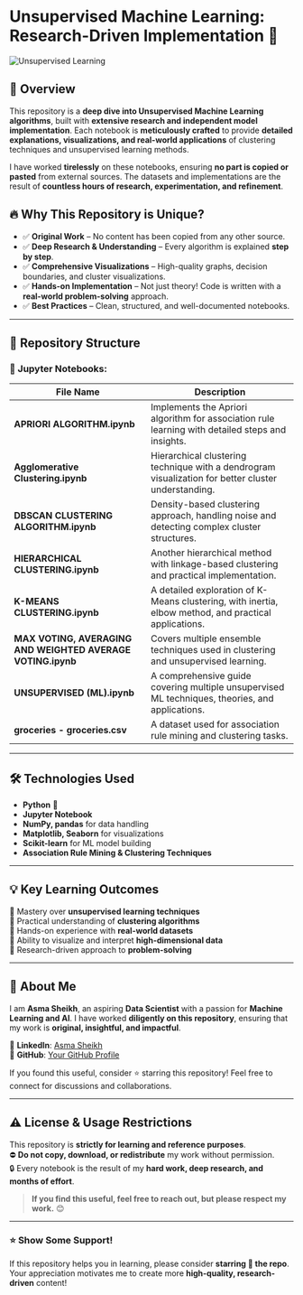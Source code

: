 # Unsupervised Machine Learning: Research-Driven Implementation 🚀

![Unsupervised Learning](https://upload.wikimedia.org/wikipedia/commons/thumb/1/1b/Clustering.svg/800px-Clustering.svg.png)

## 📌 Overview
This repository is a **deep dive into Unsupervised Machine Learning algorithms**, built with **extensive research and independent model implementation**. Each notebook is **meticulously crafted** to provide **detailed explanations, visualizations, and real-world applications** of clustering techniques and unsupervised learning methods.

I have worked **tirelessly** on these notebooks, ensuring **no part is copied or pasted** from external sources. The datasets and implementations are the result of **countless hours of research, experimentation, and refinement**.

## 🔥 Why This Repository is Unique?
- ✅ **Original Work** – No content has been copied from any other source.
- ✅ **Deep Research & Understanding** – Every algorithm is explained **step by step**.
- ✅ **Comprehensive Visualizations** – High-quality graphs, decision boundaries, and cluster visualizations.
- ✅ **Hands-on Implementation** – Not just theory! Code is written with a **real-world problem-solving** approach.
- ✅ **Best Practices** – Clean, structured, and well-documented notebooks.

---

## 📂 Repository Structure

### 📘 Jupyter Notebooks:
| File Name | Description |
|-----------|------------|
| **APRIORI ALGORITHM.ipynb** | Implements the Apriori algorithm for association rule learning with detailed steps and insights. |
| **Agglomerative Clustering.ipynb** | Hierarchical clustering technique with a dendrogram visualization for better cluster understanding. |
| **DBSCAN CLUSTERING ALGORITHM.ipynb** | Density-based clustering approach, handling noise and detecting complex cluster structures. |
| **HIERARCHICAL CLUSTERING.ipynb** | Another hierarchical method with linkage-based clustering and practical implementation. |
| **K-MEANS CLUSTERING.ipynb** | A detailed exploration of K-Means clustering, with inertia, elbow method, and practical applications. |
| **MAX VOTING, AVERAGING AND WEIGHTED AVERAGE VOTING.ipynb** | Covers multiple ensemble techniques used in clustering and unsupervised learning. |
| **UNSUPERVISED (ML).ipynb** | A comprehensive guide covering multiple unsupervised ML techniques, theories, and applications. |
| **groceries - groceries.csv** | A dataset used for association rule mining and clustering tasks. |

---

## 🛠️ Technologies Used
- **Python** 🐍
- **Jupyter Notebook**
- **NumPy, pandas** for data handling
- **Matplotlib, Seaborn** for visualizations
- **Scikit-learn** for ML model building
- **Association Rule Mining & Clustering Techniques**

---

## 💡 Key Learning Outcomes
🔹 Mastery over **unsupervised learning techniques**  
🔹 Practical understanding of **clustering algorithms**  
🔹 Hands-on experience with **real-world datasets**  
🔹 Ability to visualize and interpret **high-dimensional data**  
🔹 Research-driven approach to **problem-solving**  

---

## 🚀 About Me
I am **Asma Sheikh**, an aspiring **Data Scientist** with a passion for **Machine Learning and AI**. I have worked **diligently on this repository**, ensuring that my work is **original, insightful, and impactful**.

📌 **LinkedIn**: [Asma Sheikh](https://www.linkedin.com/in/asma-sheikh-43bbab328)  
📌 **GitHub**: [Your GitHub Profile](#)  

If you found this useful, consider ⭐️ starring this repository! Feel free to connect for discussions and collaborations.  

---

## ⚠️ License & Usage Restrictions
This repository is **strictly for learning and reference purposes**.  
⛔ **Do not copy, download, or redistribute** my work without permission.  
🔒 Every notebook is the result of my **hard work, deep research, and months of effort**.  

> **If you find this useful, feel free to reach out, but please respect my work.** 😊  

---

### ⭐ **Show Some Support!**
If this repository helps you in learning, please consider **starring 🌟 the repo**.  
Your appreciation motivates me to create more **high-quality, research-driven** content!  

